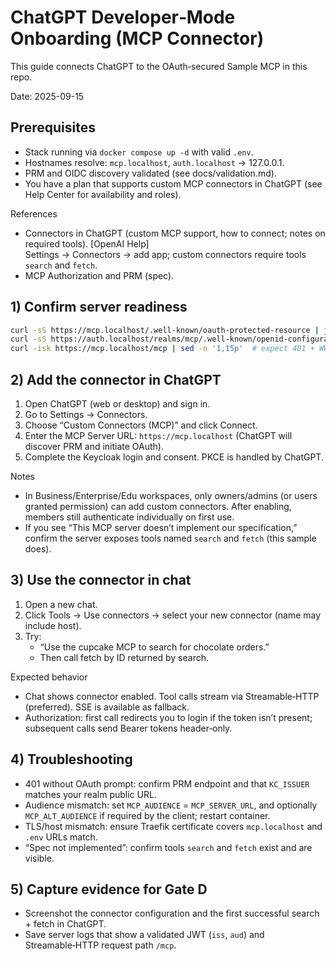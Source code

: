 # ChatGPT Developer‑Mode Onboarding (MCP Connector)

This guide connects ChatGPT to the OAuth‑secured Sample MCP in this repo.

Date: 2025-09-15

## Prerequisites

- Stack running via `docker compose up -d` with valid `.env`.
- Hostnames resolve: `mcp.localhost`, `auth.localhost` → 127.0.0.1.
- PRM and OIDC discovery validated (see docs/validation.md).
- You have a plan that supports custom MCP connectors in ChatGPT (see Help Center for availability and roles).

References

- Connectors in ChatGPT (custom MCP support, how to connect; notes on required tools). [OpenAI Help]  
  Settings → Connectors → add app; custom connectors require tools `search` and `fetch`.
- MCP Authorization and PRM (spec).

## 1) Confirm server readiness

```bash
curl -sS https://mcp.localhost/.well-known/oauth-protected-resource | jq
curl -sS https://auth.localhost/realms/mcp/.well-known/openid-configuration | jq '.issuer,.jwks_uri'
curl -isk https://mcp.localhost/mcp | sed -n '1,15p'  # expect 401 + WWW-Authenticate with PRM URL
```

## 2) Add the connector in ChatGPT

1. Open ChatGPT (web or desktop) and sign in.
2. Go to Settings → Connectors.
3. Choose “Custom Connectors (MCP)” and click Connect.
4. Enter the MCP Server URL: `https://mcp.localhost` (ChatGPT will discover PRM and initiate OAuth).
5. Complete the Keycloak login and consent. PKCE is handled by ChatGPT.

Notes

- In Business/Enterprise/Edu workspaces, only owners/admins (or users granted permission) can add custom connectors. After enabling, members still authenticate individually on first use.
- If you see “This MCP server doesn’t implement our specification,” confirm the server exposes tools named `search` and `fetch` (this sample does).

## 3) Use the connector in chat

1. Open a new chat.
2. Click Tools → Use connectors → select your new connector (name may include host).
3. Try:
   - “Use the cupcake MCP to search for chocolate orders.”
   - Then call fetch by ID returned by search.

Expected behavior

- Chat shows connector enabled. Tool calls stream via Streamable‑HTTP (preferred). SSE is available as fallback.
- Authorization: first call redirects you to login if the token isn’t present; subsequent calls send Bearer tokens header‑only.

## 4) Troubleshooting

- 401 without OAuth prompt: confirm PRM endpoint and that `KC_ISSUER` matches your realm public URL.
- Audience mismatch: set `MCP_AUDIENCE` = `MCP_SERVER_URL`, and optionally `MCP_ALT_AUDIENCE` if required by the client; restart container.
- TLS/host mismatch: ensure Traefik certificate covers `mcp.localhost` and `.env` URLs match.
- “Spec not implemented”: confirm tools `search` and `fetch` exist and are visible.

## 5) Capture evidence for Gate D

- Screenshot the connector configuration and the first successful search + fetch in ChatGPT.
- Save server logs that show a validated JWT (`iss`, `aud`) and Streamable‑HTTP request path `/mcp`.
